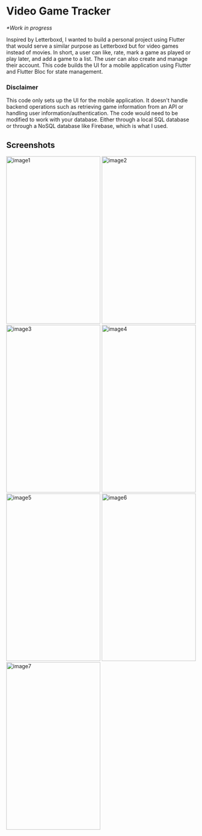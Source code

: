# **Video Game Tracker**
_*Work in progress_

Inspired by Letterboxd, I wanted to build a personal project using Flutter that would serve a similar purpose as Letterboxd but for video games instead of movies. 
In short, a user can like, rate, mark a game as played or play later, and add a game to a list. The user can also create and manage their account.
This code builds the UI for a mobile application using Flutter and Flutter Bloc for state management.

### **Disclaimer**
This code only sets up the UI for the mobile application. It doesn't handle backend operations such as retrieving game information from an API or handling user information/authentication.
The code would need to be modified to work with your database. Either through a local SQL database or through a NoSQL database like Firebase, which is what I used.

<!-- Original width: 1242, height: 2208-->
## **Screenshots**
<img width="250" height="444" alt="image1" src="https://github.com/user-attachments/assets/9dd23371-0133-4eed-8f0a-0fca1f84e73b" /> <img width="250" height="444" alt="image2" src="https://github.com/user-attachments/assets/82601e0b-cfe5-4fd3-a131-ff636dbf47d9" />
<img width="250" height="444" alt="image3" src="https://github.com/user-attachments/assets/2ba587d6-b2b4-4a16-a448-101b441c1e82" /> <img width="250" height="444" alt="image4" src="https://github.com/user-attachments/assets/c5bb2822-cd6b-420a-970c-b74344f210fd" />
<img width="250" height="444" alt="image5" src="https://github.com/user-attachments/assets/592b450c-cc47-42a3-a841-5b1e31a337a9" /> <img width="250" height="444" alt="image6" src="https://github.com/user-attachments/assets/c9eb5417-9317-448b-a2f0-947310a97ae8" />
<img width="250" height="444" alt="image7" src="https://github.com/user-attachments/assets/5a845b97-179e-40e1-ab65-a9ba1e119185" />



